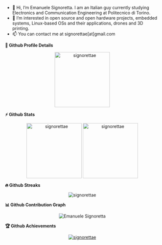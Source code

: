 - 👋 Hi, I’m Emanuele Signoretta. I am an Italian guy currently studying Electronics and Communication Engineering at Politecnico di Torino.
- 👀 I’m interested in open source and open hardware projects, embedded systems, Linux-based OSs and their applications, drones and 3D printing.
- 📫 You can contact me at signorettae[at]gmail.com

<summary><b>🔎 Github Profile Details</b></summary>
<p align="center"><img height="180em" src="https://github-profile-summary-cards.vercel.app/api/cards/profile-details?username=signorettae&theme=github_dark" alt="signorettae" align = "center"/></p>
  <summary><b>⚡ Github Stats</b></summary>
<p align="center"><img height="180em" src="https://github-readme-stats.vercel.app/api?username=signorettae&hide_border=true&count_private=true&show_icons=true&theme=radical" alt="signorettae" align = "center"/>
<img height="180em" src="https://github-readme-stats.vercel.app/api/top-langs?username=signorettae&show_icons=true&locale=en&layout=compact&hide_border=true&theme=radical" alt="signorettae" align = "center"/></p>
 <summary><b>🔥 Github Streaks</b></summary>
<p align="center"><img src="https://github-readme-streak-stats.herokuapp.com/?user=signorettae&theme=black-ice&hide_border=true&stroke=0000&background=0D1117&ring=e05397&fire=e05397&currStreakLabel=e05397" alt="signorettae" /></p>
<summary><b>📊 Github Contribution Graph</b></summary>
<p align="center"<a href="#"><img alt="Emanuele Signoretta" src="https://github-readme-activity-graph.cyclic.app/graph?username=signorettae&bg_color=0d1117&color=ffffff&line=e05397&point=e05397&area=true&hide_border=true" /></a></p>
<!-- </details>
<details>    -->
 <summary><b>🏆 Github Achievements</b></summary>
<p align="center"> <a href="https://github.com/signorettae"><img src="https://github-profile-trophy.vercel.app/?username=signorettae&margin-w=5&theme=radical" alt="signorettae" /></
a> </p>
